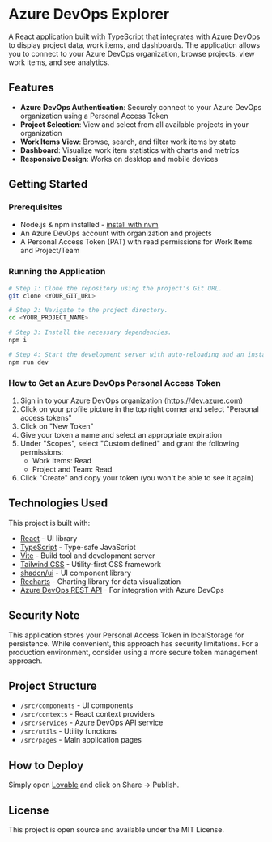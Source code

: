 # Azure DevOps Explorer

A React application built with TypeScript that integrates with Azure DevOps to display project data, work items, and dashboards. The application allows you to connect to your Azure DevOps organization, browse projects, view work items, and see analytics.

## Features

- **Azure DevOps Authentication**: Securely connect to your Azure DevOps organization using a Personal Access Token
- **Project Selection**: View and select from all available projects in your organization
- **Work Items View**: Browse, search, and filter work items by state
- **Dashboard**: Visualize work item statistics with charts and metrics
- **Responsive Design**: Works on desktop and mobile devices

## Getting Started

### Prerequisites

- Node.js & npm installed - [install with nvm](https://github.com/nvm-sh/nvm#installing-and-updating)
- An Azure DevOps account with organization and projects
- A Personal Access Token (PAT) with read permissions for Work Items and Project/Team

### Running the Application

```sh
# Step 1: Clone the repository using the project's Git URL.
git clone <YOUR_GIT_URL>

# Step 2: Navigate to the project directory.
cd <YOUR_PROJECT_NAME>

# Step 3: Install the necessary dependencies.
npm i

# Step 4: Start the development server with auto-reloading and an instant preview.
npm run dev
```

### How to Get an Azure DevOps Personal Access Token

1. Sign in to your Azure DevOps organization (https://dev.azure.com)
2. Click on your profile picture in the top right corner and select "Personal access tokens"
3. Click on "New Token"
4. Give your token a name and select an appropriate expiration
5. Under "Scopes", select "Custom defined" and grant the following permissions:
   - Work Items: Read
   - Project and Team: Read
6. Click "Create" and copy your token (you won't be able to see it again)

## Technologies Used

This project is built with:

- [React](https://reactjs.org/) - UI library
- [TypeScript](https://www.typescriptlang.org/) - Type-safe JavaScript
- [Vite](https://vitejs.dev/) - Build tool and development server
- [Tailwind CSS](https://tailwindcss.com/) - Utility-first CSS framework
- [shadcn/ui](https://ui.shadcn.com/) - UI component library
- [Recharts](https://recharts.org/) - Charting library for data visualization
- [Azure DevOps REST API](https://docs.microsoft.com/en-us/rest/api/azure/devops/) - For integration with Azure DevOps

## Security Note

This application stores your Personal Access Token in localStorage for persistence. While convenient, this approach has security limitations. For a production environment, consider using a more secure token management approach.

## Project Structure

- `/src/components` - UI components
- `/src/contexts` - React context providers
- `/src/services` - Azure DevOps API service
- `/src/utils` - Utility functions
- `/src/pages` - Main application pages

## How to Deploy

Simply open [Lovable](https://lovable.dev/projects/e2cfdfbd-35bc-47c0-b1c9-71e74619a70b) and click on Share -> Publish.

## License

This project is open source and available under the MIT License.
